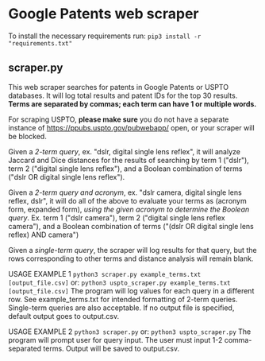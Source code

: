 # Google Patents web scraper

To install the necessary requirements run:
`pip3 install -r "requirements.txt"`

## scraper.py

This web scraper searches for patents in Google Patents or USPTO databases.
It will log total results and patent IDs for the top 30 results.
**Terms are separated by commas; each term can have 1 or multiple words.**

For scraping USPTO, **please make sure** you do not have a separate instance of
https://ppubs.uspto.gov/pubwebapp/ open, or your scraper will be blocked.

Given a *2-term query*, ex. "dslr, digital single lens reflex", it will
analyze Jaccard and Dice distances for the results of searching by term 1
("dslr"), term 2 ("digital single lens reflex"), and a Boolean combination
of terms ("dslr OR digital single lens reflex").

Given a *2-term query and acronym*, ex. "dslr camera, digital single lens reflex,
dslr", it will do all of the above to evaluate your terms as (acronym form,
expanded form), *using the given acronym to determine the Boolean query*.
Ex. term 1 ("dslr camera"), term 2 ("digital single lens reflex camera"), and a
Boolean combination of terms ("(dslr OR digital single lens reflex) AND camera")

Given a *single-term query*, the scraper will log results for that query, but
the rows corresponding to other terms and distance analysis will remain blank.

USAGE EXAMPLE 1
`python3 scraper.py example_terms.txt [output_file.csv]`
or: `python3 uspto_scraper.py example_terms.txt [output_file.csv]`
The program will log values for each query in a different row.
See example_terms.txt for intended formatting of 2-term queries.
Single-term queries are also acceptable. If no output file
is specified, default output goes to output.csv.

USAGE EXAMPLE 2
`python3 scraper.py`
or: `python3 uspto_scraper.py`
The program will prompt user for query input. The user must input
1-2 comma-separated terms. Output will be saved to output.csv.